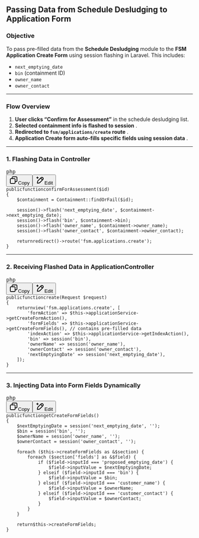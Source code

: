 
## Passing Data from Schedule Desludging to Application Form

### **Objective**

To pass pre-filled data from the **Schedule Desludging** module to the **FSM Application Create Form** using session flashing in Laravel. This includes:

* `next_emptying_date`
* `bin` (containment ID)
* `owner_name`
* `owner_contact`

---

### **Flow Overview**

1. **User clicks “Confirm for Assessment”** in the schedule desludging list.
2. **Selected containment info is flashed to session** .
3. **Redirected to `fsm/applications/create` route** .
4. **Application Create form auto-fills specific fields using session data** .

---

### **1. Flashing Data in Controller**

<pre class="overflow-visible!" data-start="901" data-end="1321"><div class="contain-inline-size rounded-md border-[0.5px] border-token-border-medium relative bg-token-sidebar-surface-primary"><div class="flex items-center text-token-text-secondary px-4 py-2 text-xs font-sans justify-between h-9 bg-token-sidebar-surface-primary dark:bg-token-main-surface-secondary select-none rounded-t-[5px]">php</div><div class="sticky top-9"><div class="absolute end-0 bottom-0 flex h-9 items-center pe-2"><div class="bg-token-sidebar-surface-primary text-token-text-secondary dark:bg-token-main-surface-secondary flex items-center rounded-sm px-2 font-sans text-xs"><span class="" data-state="closed"><button class="flex gap-1 items-center select-none px-4 py-1" aria-label="Copy"><svg width="24" height="24" viewBox="0 0 24 24" fill="none" xmlns="http://www.w3.org/2000/svg" class="icon-xs"><path fill-rule="evenodd" clip-rule="evenodd" d="M7 5C7 3.34315 8.34315 2 10 2H19C20.6569 2 22 3.34315 22 5V14C22 15.6569 20.6569 17 19 17H17V19C17 20.6569 15.6569 22 14 22H5C3.34315 22 2 20.6569 2 19V10C2 8.34315 3.34315 7 5 7H7V5ZM9 7H14C15.6569 7 17 8.34315 17 10V15H19C19.5523 15 20 14.5523 20 14V5C20 4.44772 19.5523 4 19 4H10C9.44772 4 9 4.44772 9 5V7ZM5 9C4.44772 9 4 9.44772 4 10V19C4 19.5523 4.44772 20 5 20H14C14.5523 20 15 19.5523 15 19V10C15 9.44772 14.5523 9 14 9H5Z" fill="currentColor"></path></svg>Copy</button></span><span class="" data-state="closed"><button class="flex items-center gap-1 px-4 py-1 select-none"><svg width="24" height="24" viewBox="0 0 24 24" fill="none" xmlns="http://www.w3.org/2000/svg" class="icon-xs"><path d="M2.5 5.5C4.3 5.2 5.2 4 5.5 2.5C5.8 4 6.7 5.2 8.5 5.5C6.7 5.8 5.8 7 5.5 8.5C5.2 7 4.3 5.8 2.5 5.5Z" fill="currentColor" stroke="currentColor" stroke-linecap="round" stroke-linejoin="round"></path><path d="M5.66282 16.5231L5.18413 19.3952C5.12203 19.7678 5.09098 19.9541 5.14876 20.0888C5.19933 20.2067 5.29328 20.3007 5.41118 20.3512C5.54589 20.409 5.73218 20.378 6.10476 20.3159L8.97693 19.8372C9.72813 19.712 10.1037 19.6494 10.4542 19.521C10.7652 19.407 11.0608 19.2549 11.3343 19.068C11.6425 18.8575 11.9118 18.5882 12.4503 18.0497L20 10.5C21.3807 9.11929 21.3807 6.88071 20 5.5C18.6193 4.11929 16.3807 4.11929 15 5.5L7.45026 13.0497C6.91175 13.5882 6.6425 13.8575 6.43197 14.1657C6.24513 14.4392 6.09299 14.7348 5.97903 15.0458C5.85062 15.3963 5.78802 15.7719 5.66282 16.5231Z" stroke="currentColor" stroke-width="2" stroke-linecap="round" stroke-linejoin="round"></path><path d="M14.5 7L18.5 11" stroke="currentColor" stroke-width="2" stroke-linecap="round" stroke-linejoin="round"></path></svg>Edit</button></span></div></div></div><div class="overflow-y-auto p-4" dir="ltr"><code class="whitespace-pre! language-php"><span><span>public</span><span></span><span>function</span><span></span><span>confirmForAssessment</span><span>(</span><span>$id</span><span>)
{
    </span><span>$containment</span><span> = </span><span>Containment</span><span>::</span><span>findOrFail</span><span>(</span><span>$id</span><span>);

    </span><span>session</span><span>()-></span><span>flash</span><span>(</span><span>'next_emptying_date'</span><span>, </span><span>$containment</span><span>->next_emptying_date);
    </span><span>session</span><span>()-></span><span>flash</span><span>(</span><span>'bin'</span><span>, </span><span>$containment</span><span>->bin);
    </span><span>session</span><span>()-></span><span>flash</span><span>(</span><span>'owner_name'</span><span>, </span><span>$containment</span><span>->owner_name);
    </span><span>session</span><span>()-></span><span>flash</span><span>(</span><span>'owner_contact'</span><span>, </span><span>$containment</span><span>->owner_contact);

    </span><span>return</span><span></span><span>redirect</span><span>()-></span><span>route</span><span>(</span><span>'fsm.applications.create'</span><span>);
}
</span></span></code></div></div></pre>

---

### **2. Receiving Flashed Data in ApplicationController**

<pre class="overflow-visible!" data-start="1388" data-end="1934"><div class="contain-inline-size rounded-md border-[0.5px] border-token-border-medium relative bg-token-sidebar-surface-primary"><div class="flex items-center text-token-text-secondary px-4 py-2 text-xs font-sans justify-between h-9 bg-token-sidebar-surface-primary dark:bg-token-main-surface-secondary select-none rounded-t-[5px]">php</div><div class="sticky top-9"><div class="absolute end-0 bottom-0 flex h-9 items-center pe-2"><div class="bg-token-sidebar-surface-primary text-token-text-secondary dark:bg-token-main-surface-secondary flex items-center rounded-sm px-2 font-sans text-xs"><span class="" data-state="closed"><button class="flex gap-1 items-center select-none px-4 py-1" aria-label="Copy"><svg width="24" height="24" viewBox="0 0 24 24" fill="none" xmlns="http://www.w3.org/2000/svg" class="icon-xs"><path fill-rule="evenodd" clip-rule="evenodd" d="M7 5C7 3.34315 8.34315 2 10 2H19C20.6569 2 22 3.34315 22 5V14C22 15.6569 20.6569 17 19 17H17V19C17 20.6569 15.6569 22 14 22H5C3.34315 22 2 20.6569 2 19V10C2 8.34315 3.34315 7 5 7H7V5ZM9 7H14C15.6569 7 17 8.34315 17 10V15H19C19.5523 15 20 14.5523 20 14V5C20 4.44772 19.5523 4 19 4H10C9.44772 4 9 4.44772 9 5V7ZM5 9C4.44772 9 4 9.44772 4 10V19C4 19.5523 4.44772 20 5 20H14C14.5523 20 15 19.5523 15 19V10C15 9.44772 14.5523 9 14 9H5Z" fill="currentColor"></path></svg>Copy</button></span><span class="" data-state="closed"><button class="flex items-center gap-1 px-4 py-1 select-none"><svg width="24" height="24" viewBox="0 0 24 24" fill="none" xmlns="http://www.w3.org/2000/svg" class="icon-xs"><path d="M2.5 5.5C4.3 5.2 5.2 4 5.5 2.5C5.8 4 6.7 5.2 8.5 5.5C6.7 5.8 5.8 7 5.5 8.5C5.2 7 4.3 5.8 2.5 5.5Z" fill="currentColor" stroke="currentColor" stroke-linecap="round" stroke-linejoin="round"></path><path d="M5.66282 16.5231L5.18413 19.3952C5.12203 19.7678 5.09098 19.9541 5.14876 20.0888C5.19933 20.2067 5.29328 20.3007 5.41118 20.3512C5.54589 20.409 5.73218 20.378 6.10476 20.3159L8.97693 19.8372C9.72813 19.712 10.1037 19.6494 10.4542 19.521C10.7652 19.407 11.0608 19.2549 11.3343 19.068C11.6425 18.8575 11.9118 18.5882 12.4503 18.0497L20 10.5C21.3807 9.11929 21.3807 6.88071 20 5.5C18.6193 4.11929 16.3807 4.11929 15 5.5L7.45026 13.0497C6.91175 13.5882 6.6425 13.8575 6.43197 14.1657C6.24513 14.4392 6.09299 14.7348 5.97903 15.0458C5.85062 15.3963 5.78802 15.7719 5.66282 16.5231Z" stroke="currentColor" stroke-width="2" stroke-linecap="round" stroke-linejoin="round"></path><path d="M14.5 7L18.5 11" stroke="currentColor" stroke-width="2" stroke-linecap="round" stroke-linejoin="round"></path></svg>Edit</button></span></div></div></div><div class="overflow-y-auto p-4" dir="ltr"><code class="whitespace-pre! language-php"><span><span>public</span><span></span><span>function</span><span></span><span>create</span><span>(</span><span>Request $request</span><span>)
{
    </span><span>return</span><span></span><span>view</span><span>(</span><span>'fsm.applications.create'</span><span>, [
        </span><span>'formAction'</span><span> => </span><span>$this</span><span>->applicationService-></span><span>getCreateFormAction</span><span>(),
        </span><span>'formFields'</span><span> => </span><span>$this</span><span>->applicationService-></span><span>getCreateFormFields</span><span>(), // contains pre-filled data
        </span><span>'indexAction'</span><span> => </span><span>$this</span><span>->applicationService-></span><span>getIndexAction</span><span>(),
        </span><span>'bin'</span><span> => </span><span>session</span><span>(</span><span>'bin'</span><span>),
        </span><span>'ownerName'</span><span> => </span><span>session</span><span>(</span><span>'owner_name'</span><span>),
        </span><span>'ownerContact'</span><span> => </span><span>session</span><span>(</span><span>'owner_contact'</span><span>),
        </span><span>'nextEmptyingDate'</span><span> => </span><span>session</span><span>(</span><span>'next_emptying_date'</span><span>),
    ]);
}
</span></span></code></div></div></pre>

---

### **3. Injecting Data into Form Fields Dynamically**

<pre class="overflow-visible!" data-start="1997" data-end="2844"><div class="contain-inline-size rounded-md border-[0.5px] border-token-border-medium relative bg-token-sidebar-surface-primary"><div class="flex items-center text-token-text-secondary px-4 py-2 text-xs font-sans justify-between h-9 bg-token-sidebar-surface-primary dark:bg-token-main-surface-secondary select-none rounded-t-[5px]">php</div><div class="sticky top-9"><div class="absolute end-0 bottom-0 flex h-9 items-center pe-2"><div class="bg-token-sidebar-surface-primary text-token-text-secondary dark:bg-token-main-surface-secondary flex items-center rounded-sm px-2 font-sans text-xs"><span class="" data-state="closed"><button class="flex gap-1 items-center select-none px-4 py-1" aria-label="Copy"><svg width="24" height="24" viewBox="0 0 24 24" fill="none" xmlns="http://www.w3.org/2000/svg" class="icon-xs"><path fill-rule="evenodd" clip-rule="evenodd" d="M7 5C7 3.34315 8.34315 2 10 2H19C20.6569 2 22 3.34315 22 5V14C22 15.6569 20.6569 17 19 17H17V19C17 20.6569 15.6569 22 14 22H5C3.34315 22 2 20.6569 2 19V10C2 8.34315 3.34315 7 5 7H7V5ZM9 7H14C15.6569 7 17 8.34315 17 10V15H19C19.5523 15 20 14.5523 20 14V5C20 4.44772 19.5523 4 19 4H10C9.44772 4 9 4.44772 9 5V7ZM5 9C4.44772 9 4 9.44772 4 10V19C4 19.5523 4.44772 20 5 20H14C14.5523 20 15 19.5523 15 19V10C15 9.44772 14.5523 9 14 9H5Z" fill="currentColor"></path></svg>Copy</button></span><span class="" data-state="closed"><button class="flex items-center gap-1 px-4 py-1 select-none"><svg width="24" height="24" viewBox="0 0 24 24" fill="none" xmlns="http://www.w3.org/2000/svg" class="icon-xs"><path d="M2.5 5.5C4.3 5.2 5.2 4 5.5 2.5C5.8 4 6.7 5.2 8.5 5.5C6.7 5.8 5.8 7 5.5 8.5C5.2 7 4.3 5.8 2.5 5.5Z" fill="currentColor" stroke="currentColor" stroke-linecap="round" stroke-linejoin="round"></path><path d="M5.66282 16.5231L5.18413 19.3952C5.12203 19.7678 5.09098 19.9541 5.14876 20.0888C5.19933 20.2067 5.29328 20.3007 5.41118 20.3512C5.54589 20.409 5.73218 20.378 6.10476 20.3159L8.97693 19.8372C9.72813 19.712 10.1037 19.6494 10.4542 19.521C10.7652 19.407 11.0608 19.2549 11.3343 19.068C11.6425 18.8575 11.9118 18.5882 12.4503 18.0497L20 10.5C21.3807 9.11929 21.3807 6.88071 20 5.5C18.6193 4.11929 16.3807 4.11929 15 5.5L7.45026 13.0497C6.91175 13.5882 6.6425 13.8575 6.43197 14.1657C6.24513 14.4392 6.09299 14.7348 5.97903 15.0458C5.85062 15.3963 5.78802 15.7719 5.66282 16.5231Z" stroke="currentColor" stroke-width="2" stroke-linecap="round" stroke-linejoin="round"></path><path d="M14.5 7L18.5 11" stroke="currentColor" stroke-width="2" stroke-linecap="round" stroke-linejoin="round"></path></svg>Edit</button></span></div></div></div><div class="overflow-y-auto p-4" dir="ltr"><code class="whitespace-pre! language-php"><span><span>public</span><span></span><span>function</span><span></span><span>getCreateFormFields</span><span>(</span><span></span><span>)
{
    </span><span>$nextEmptyingDate</span><span> = </span><span>session</span><span>(</span><span>'next_emptying_date'</span><span>, </span><span>''</span><span>);
    </span><span>$bin</span><span> = </span><span>session</span><span>(</span><span>'bin'</span><span>, </span><span>''</span><span>);
    </span><span>$ownerName</span><span> = </span><span>session</span><span>(</span><span>'owner_name'</span><span>, </span><span>''</span><span>);
    </span><span>$ownerContact</span><span> = </span><span>session</span><span>(</span><span>'owner_contact'</span><span>, </span><span>''</span><span>);

    </span><span>foreach</span><span> (</span><span>$this</span><span>->createFormFields </span><span>as</span><span> &</span><span>$section</span><span>) {
        </span><span>foreach</span><span> (</span><span>$section</span><span>[</span><span>'fields'</span><span>] </span><span>as</span><span> &</span><span>$field</span><span>) {
            </span><span>if</span><span> (</span><span>$field</span><span>->inputId === </span><span>'proposed_emptying_date'</span><span>) {
                </span><span>$field</span><span>->inputValue = </span><span>$nextEmptyingDate</span><span>;
            } </span><span>elseif</span><span> (</span><span>$field</span><span>->inputId === </span><span>'bin'</span><span>) {
                </span><span>$field</span><span>->inputValue = </span><span>$bin</span><span>;
            } </span><span>elseif</span><span> (</span><span>$field</span><span>->inputId === </span><span>'customer_name'</span><span>) {
                </span><span>$field</span><span>->inputValue = </span><span>$ownerName</span><span>;
            } </span><span>elseif</span><span> (</span><span>$field</span><span>->inputId === </span><span>'customer_contact'</span><span>) {
                </span><span>$field</span><span>->inputValue = </span><span>$ownerContact</span><span>;
            }
        }
    }

    </span><span>return</span><span></span><span>$this</span><span>->createFormFields;
}</span></span></code></div></div></pre>
